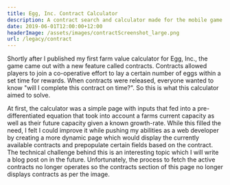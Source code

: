 ```yaml
---
title: Egg, Inc. Contract Calculator
description: A contract search and calculator made for the mobile game Egg, Inc.
date: 2019-06-01T12:00:00+12:00
headerImage: /assets/images/contractScreenshot_large.png
url: /legacy/contract
---
```

Shortly after I published my first farm value calculator for Egg, Inc., the game came out with a new feature called contracts. Contracts allowed players to join a co-operative effort to lay a certain number of eggs within a set time for rewards. When contracts were released, everyone wanted to know "will I complete this contract on time?". So this is what this calculator aimed to solve.

At first, the calculator was a simple page with inputs that fed into a pre-differentiated equation that took into account a farms current capacity as well as their future capacity given a known growth-rate. While this filled the need, I felt I could improve it while pushing my abilities as a web developer by creating a more dynamic page which would display the currently available contracts and prepopulate certain fields based on the contract. The technical challenge behind this is an interesting topic which I will write a blog post on in the future. Unfortunately, the process to fetch the active contracts no longer operates so the contracts section of this page no longer displays contracts as per the image.